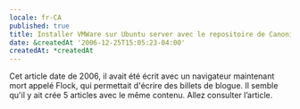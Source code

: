 ```yaml
---
locale: fr-CA
published: true
title: Installer VMWare sur Ubuntu server avec le repositoire de Canonical 4/5
date: &createdAt '2006-12-25T15:05:23-04:00'
createdAt: *createdAt
---
```


<nuxt-link to="/blog/2006/12/installer-vmware-sur-ubuntu-server-avec-le-repositoire-de-canonical">Cet
article date de 2006, il avait été écrit avec un navigateur maintenant mort
appelé Flock, qui permettait d'écrire des billets de blogue. Il semble qu'il y
ait crée 5 articles avec le même contenu. Allez consulter l’article.</nuxt-link>

